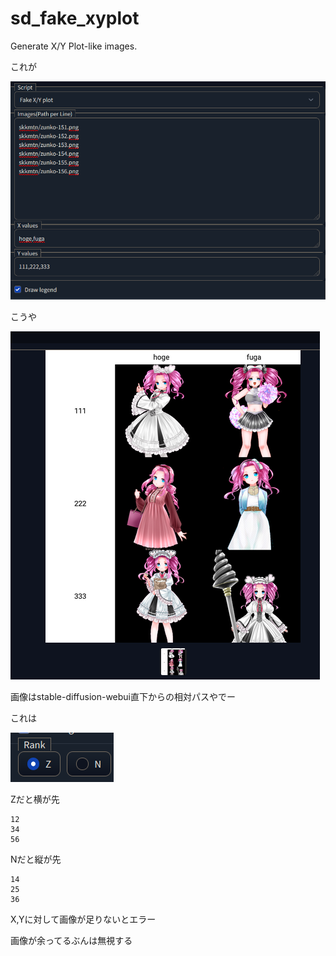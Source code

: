 # sd_fake_xyplot
Generate X/Y Plot-like images.

これが

![input](doc/input.png)

こうや

![output](doc/output.png)

画像はstable-diffusion-webui直下からの相対パスやでー

これは

![output](doc/rank.png)

Zだと横が先
```
12
34
56
```

Nだと縦が先
```
14
25
36
```

X,Yに対して画像が足りないとエラー

画像が余ってるぶんは無視する
